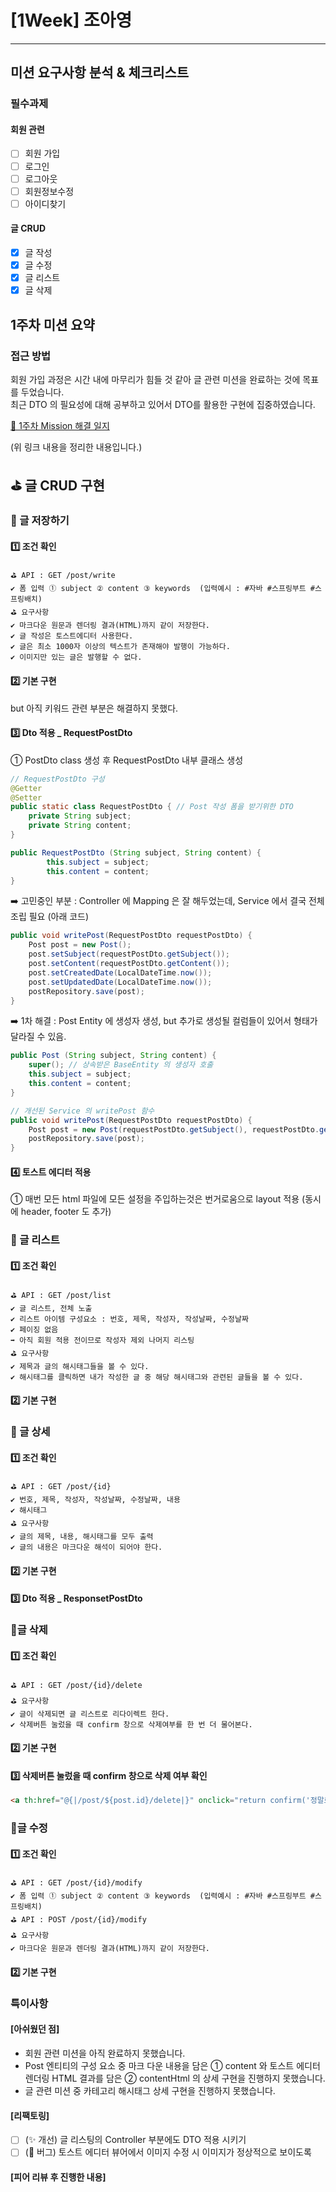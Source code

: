 # [1Week] 조아영
***

## 미션 요구사항 분석 & 체크리스트
### 필수과제
#### 회원 관련
- [ ] 회원 가입
- [ ] 로그인
- [ ] 로그아웃
- [ ] 회원정보수정
- [ ] 아이디찾기

#### 글 CRUD
- [x] 글 작성
- [x] 글 수정
- [x] 글 리스트
- [x] 글 삭제

## 1주차 미션 요약
### 접근 방법
회원 가입 과정은 시간 내에 마무리가 힘들 것 같아 글 관련 미션을 완료하는 것에 목표를 두었습니다.  
최근 DTO 의 필요성에 대해 공부하고 있어서 DTO를 활용한 구현에 집중하였습니다.

[🔗 1주차 Mission 해결 일지](https://like099.tistory.com/40)

(위 링크 내용을 정리한 내용입니다.)  
## ⛳️ 글 CRUD 구현  
### 🌟 글 저장하기  

#### 1️⃣ 조건 확인  
```text
⛳️ API : GET /post/write  
✔️ 폼 입력 ① subject ② content ③ keywords  (입력예시 : #자바 #스프링부트 #스프링배치)  
⛳️ 요구사항  
✔️ 마크다운 원문과 렌더링 결과(HTML)까지 같이 저장한다.  
✔️ 글 작성은 토스트에디터 사용한다.  
✔️ 글은 최소 1000자 이상의 텍스트가 존재해야 발행이 가능하다.  
✔️ 이미지만 있는 글은 발행할 수 없다.  
```  

#### 2️⃣ 기본 구현  
but 아직 키워드 관련 부분은 해결하지 못했다.  

#### 3️⃣ Dto 적용 _ RequestPostDto  
① PostDto class 생성 후 RequestPostDto 내부 클래스 생성  
```java
// RequestPostDto 구성
@Getter
@Setter
public static class RequestPostDto { // Post 작성 폼을 받기위한 DTO
    private String subject;
    private String content;
}
```
```java
public RequestPostDto (String subject, String content) {
        this.subject = subject;
        this.content = content;
}
```  

➡️ 고민중인 부분 : Controller 에 Mapping 은 잘 해두었는데, Service 에서 결국 전체 조립 필요 (아래 코드)  
```java
public void writePost(RequestPostDto requestPostDto) {
    Post post = new Post();
    post.setSubject(requestPostDto.getSubject());
    post.setContent(requestPostDto.getContent());
    post.setCreatedDate(LocalDateTime.now());
    post.setUpdatedDate(LocalDateTime.now());
    postRepository.save(post);
}
```
➡️ 1차 해결 :  Post Entity 에 생성자 생성, but 추가로 생성될 컬럼들이 있어서 형태가 달라질 수 있음.
```java
public Post (String subject, String content) {
    super(); // 상속받은 BaseEntity 의 생성자 호출
    this.subject = subject;
    this.content = content;
}
```
```java
// 개선된 Service 의 writePost 함수
public void writePost(RequestPostDto requestPostDto) {
    Post post = new Post(requestPostDto.getSubject(), requestPostDto.getContent());
    postRepository.save(post);
}
```  
#### 4️⃣ 토스트 에디터 적용  
① 매번 모든 html 파일에 모든 설정을 주입하는것은 번거로움으로 layout 적용 (동시에 header, footer 도 추가)  

### 🌟 글 리스트  

#### 1️⃣ 조건 확인  
```text
⛳️ API : GET /post/list  
✔️ 글 리스트, 전체 노출  
✔️ 리스트 아이템 구성요소 : 번호, 제목, 작성자, 작성날짜, 수정날짜  
✔️ 페이징 없음  
➡️ 아직 회원 적용 전이므로 작성자 제외 나머지 리스팅
⛳️ 요구사항  
✔️ 제목과 글의 해시태그들을 볼 수 있다.  
✔️ 해시태그를 클릭하면 내가 작성한 글 중 해당 해시태그와 관련된 글들을 볼 수 있다.  
```

#### 2️⃣ 기본 구현  

### 🌟 글 상세  

#### 1️⃣ 조건 확인  
```text
⛳️ API : GET /post/{id}  
✔️ 번호, 제목, 작성자, 작성날짜, 수정날짜, 내용  
✔️ 해시태그  
⛳️ 요구사항  
✔️ 글의 제목, 내용, 해시태그를 모두 출력  
✔️ 글의 내용은 마크다운 해석이 되어야 한다.  
```  

#### 2️⃣ 기본 구현  

#### 3️⃣  Dto 적용 _ ResponsetPostDto  

### 🌟글 삭제  

#### 1️⃣ 조건 확인  
```text
⛳️ API : GET /post/{id}/delete  
⛳️ 요구사항  
✔️ 글이 삭제되면 글 리스트로 리다이렉트 한다.  
✔️ 삭제버튼 눌렀을 때 confirm 창으로 삭제여부를 한 번 더 물어본다. 
```   

#### 2️⃣ 기본 구현  

#### 3️⃣ 삭제버튼 눌렀을 때 confirm 창으로 삭제 여부 확인  
```html
<a th:href="@{|/post/${post.id}/delete|}" onclick="return confirm('정말로 삭제할까요?');" class="btn btn-danger" th:text="삭제"></a>
```  

### 🌟글 수정  

#### 1️⃣ 조건 확인  
```text
⛳️ API : GET /post/{id}/modify  
✔️ 폼 입력 ① subject ② content ③ keywords  (입력예시 : #자바 #스프링부트 #스프링배치)
⛳️ API : POST /post/{id}/modify  
⛳️ 요구사항  
✔️ 마크다운 원문과 렌더링 결과(HTML)까지 같이 저장한다.  
```  

#### 2️⃣ 기본 구현  

### 특이사항
#### [아쉬웠던 점]  
- 회원 관련 미션을 아직 완료하지 못했습니다.
- Post 엔티티의 구성 요소 중 마크 다운 내용을 담은 ① content 와 토스트 에디터 렌더링 HTML 결과를 담은 ② contentHtml 의 상세 구현을 진행하지 못했습니다.
- 글 관련 미션 중 카테고리 해시태그 상세 구현을 진행하지 못했습니다.  

#### [리팩토링]
- [ ] (✨ 개선) 글 리스팅의 Controller 부분에도 DTO 적용 시키기
- [ ] (🐛 버그) 토스트 에디터 뷰어에서 이미지 수정 시 이미지가 정상적으로 보이도록

#### [피어 리뷰 후 진행한 내용]

